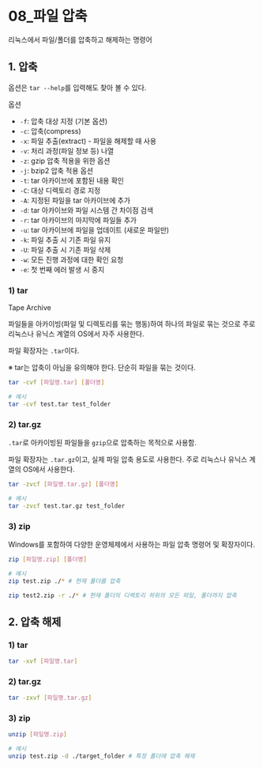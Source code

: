 # 08_파일 압축

리눅스에서 파일/폴더를 압축하고 해제하는 명령어

## 1. 압축

옵션은 `tar --help`를 입력해도 찾아 볼 수 있다.

옵션
- `-f`: 압축 대상 지정 (기본 옵션)
- `-c`: 압축(compress)
- `-x`: 파일 추출(extract) - 파일을 해제할 때 사용
- `-v`: 처리 과정(파일 정보 등) 나열
- `-z`: gzip 압축 적용을 위한 옵션
- `-j`: bzip2 압축 적용 옵션
- `-t`: tar 아카이브에 포함된 내용 확인
- `-C`: 대상 디렉토리 경로 지정
- `-A`: 지정된 파일을 tar 아카이브에 추가
- `-d`: tar 아카이브와 파일 시스템 간 차이점 검색
- `-r`: tar 아카이브의 마지막에 파일들 추가
- `-u`: tar 아카이브에 파일을 업데이트 (새로운 파일만)
- `-k`: 파일 추출 시 기존 파일 유지
- `-U`: 파일 추출 시 기존 파일 삭제
- `-w`: 모든 진행 과정에 대한 확인 요청
- `-e`: 첫 번째 에러 발생 시 중지

### 1) tar

Tape Archive

파일들을 아카이빙(파일 및 디렉토리를 묶는 행동)하여 하나의 파일로 묶는 것으로 주로 리눅스나 유닉스 계열의 OS에서 자주 사용한다.

파일 확장자는 `.tar`이다.

※ tar는 압축이 아님을 유의해야 한다. 단순히 파일을 묶는 것이다.

```bash
tar -cvf [파일명.tar] [폴더명]

# 예시
tar -cvf test.tar test_folder
```

### 2) tar.gz

`.tar`로 아카이빙된 파일들을 `gzip`으로 압축하는 목적으로 사용함.

파일 확장자는 `.tar.gz`이고, 실제 파일 압축 용도로 사용한다. 주로 리눅스나 유닉스 계열의 OS에서 사용한다.

```bash
tar -zvcf [파일명.tar.gz] [폴더명]

# 예시
tar -zvcf test.tar.gz test_folder
```

### 3) zip

Windows를 포함하여 다양한 운영체제에서 사용하는 파일 압축 명령어 및 확장자이다.

```bash
zip [파일명.zip] [폴더명]

# 예시
zip test.zip ./* # 현재 폴더를 압축

zip test2.zip -r ./* # 현재 폴더의 디렉토리 하위의 모든 파일, 폴더까지 압축
```

## 2. 압축 해제

### 1) tar

```bash
tar -xvf [파일명.tar]
```

### 2) tar.gz

```bash
tar -zxvf [파일명.tar.gz]
```

### 3) zip

```bash
unzip [파일명.zip]

# 예시
unzip test.zip -d ./target_folder # 특정 폴더에 압축 해제
```